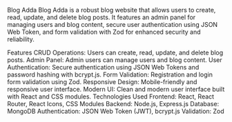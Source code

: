 Blog Adda
Blog Adda is a robust blog website that allows users to create, read, update, and delete blog posts. It features an admin panel for managing users and blog content, secure user authentication using JSON Web Token, and form validation with Zod for enhanced security and reliability.
 
Features
CRUD Operations: Users can create, read, update, and delete blog posts.
Admin Panel: Admin users can manage users and blog content.
User Authentication: Secure authentication using JSON Web Tokens and password hashing with bcrypt.js.
Form Validation: Registration and login form validation using Zod.
Responsive Design: Mobile-friendly and responsive user interface.
Modern UI: Clean and modern user interface built with React and CSS modules.
Technologies Used
Frontend: React, React Router, React Icons, CSS Modules
Backend: Node.js, Express.js
Database: MongoDB
Authentication: JSON Web Token (JWT), bcrypt.js
Validation: Zod
